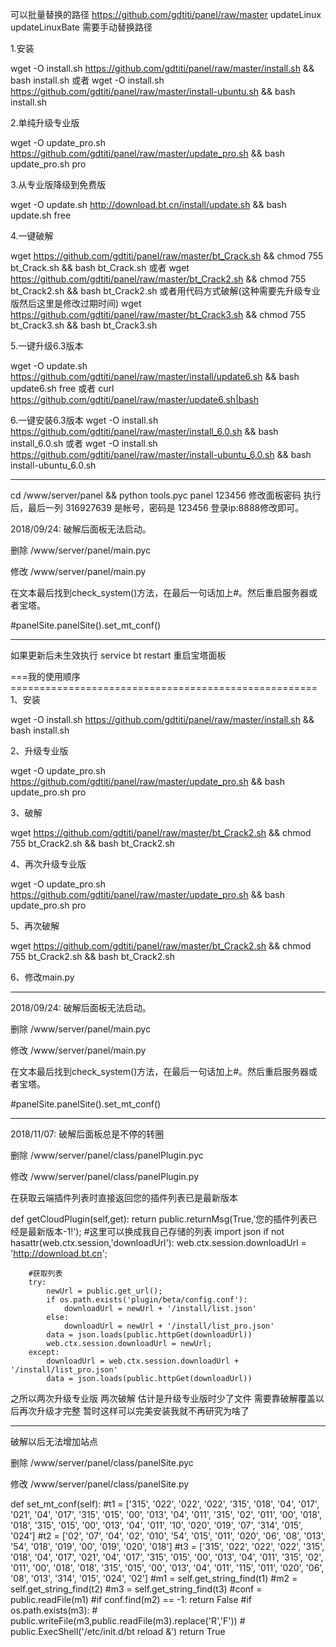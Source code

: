 可以批量替换的路径
https://github.com/gdtiti/panel/raw/master
updateLinux
updateLinuxBate
需要手动替换路径

1.安装

wget -O install.sh https://github.com/gdtiti/panel/raw/master/install.sh && bash install.sh
或者
wget -O install.sh https://github.com/gdtiti/panel/raw/master/install-ubuntu.sh && bash install.sh

2.单纯升级专业版

wget -O update_pro.sh https://github.com/gdtiti/panel/raw/master/update_pro.sh && bash update_pro.sh pro

3.从专业版降级到免费版

wget -O update.sh http://download.bt.cn/install/update.sh && bash update.sh free

4.一键破解

wget https://github.com/gdtiti/panel/raw/master/bt_Crack.sh && chmod 755 bt_Crack.sh && bash bt_Crack.sh
或者
wget https://github.com/gdtiti/panel/raw/master/bt_Crack2.sh && chmod 755 bt_Crack2.sh && bash bt_Crack2.sh
或者用代码方式破解(这种需要先升级专业版然后这里是修改过期时间)
wget https://github.com/gdtiti/panel/raw/master/bt_Crack3.sh && chmod 755 bt_Crack3.sh && bash bt_Crack3.sh

5.一键升级6.3版本

wget -O update.sh https://github.com/gdtiti/panel/raw/master/install/update6.sh && bash update6.sh free
或者
curl https://github.com/gdtiti/panel/raw/master/update6.sh|bash

6.一键安装6.3版本
wget -O install.sh https://github.com/gdtiti/panel/raw/master/install_6.0.sh && bash install_6.0.sh
或者
wget -O install.sh https://github.com/gdtiti/panel/raw/master/install-ubuntu_6.0.sh && bash install-ubuntu_6.0.sh

--------------------------
cd /www/server/panel && python tools.pyc panel 123456
修改面板密码
执行后，最后一列 316927639 是帐号，密码是 123456 登录ip:8888修改即可。


2018/09/24:  破解后面板无法启动。

删除 /www/server/panel/main.pyc

修改 /www/server/panel/main.py

在文本最后找到check_system()方法，在最后一句话加上#。然后重启服务器或者宝塔。

#panelSite.panelSite().set_mt_conf()


--------------------------
如果更新后未生效执行
service bt restart
重启宝塔面板


===我的使用顺序=====================================================
1、安装

wget -O install.sh https://github.com/gdtiti/panel/raw/master/install.sh && bash install.sh

2、升级专业版

wget -O update_pro.sh https://github.com/gdtiti/panel/raw/master/update_pro.sh && bash update_pro.sh pro

3、破解

wget https://github.com/gdtiti/panel/raw/master/bt_Crack2.sh && chmod 755 bt_Crack2.sh && bash bt_Crack2.sh

4、再次升级专业版

wget -O update_pro.sh https://github.com/gdtiti/panel/raw/master/update_pro.sh && bash update_pro.sh pro

5、再次破解

wget https://github.com/gdtiti/panel/raw/master/bt_Crack2.sh && chmod 755 bt_Crack2.sh && bash bt_Crack2.sh

6、修改main.py

------------------------------------------------
2018/09/24:  破解后面板无法启动。

删除 /www/server/panel/main.pyc

修改 /www/server/panel/main.py


在文本最后找到check_system()方法，在最后一句话加上#。然后重启服务器或者宝塔。

#panelSite.panelSite().set_mt_conf()

------------------------------------------------

2018/11/07:	 破解后面板总是不停的转圈


删除 /www/server/panel/class/panelPlugin.pyc

修改 /www/server/panel/class/panelPlugin.py

在获取云端插件列表时直接返回您的插件列表已是最新版本

def getCloudPlugin(self,get):
        return public.returnMsg(True,'您的插件列表已经是最新版本-1!');
#这里可以换成我自己存储的列表
import json
        if not hasattr(web.ctx.session,'downloadUrl'): web.ctx.session.downloadUrl = 'http://download.bt.cn';
        
        #获取列表
        try:
            newUrl = public.get_url();
            if os.path.exists('plugin/beta/config.conf'):
                downloadUrl = newUrl + '/install/list.json'
            else:
                downloadUrl = newUrl + '/install/list_pro.json'
            data = json.loads(public.httpGet(downloadUrl))
            web.ctx.session.downloadUrl = newUrl;
        except:
            downloadUrl = web.ctx.session.downloadUrl + '/install/list_pro.json'
            data = json.loads(public.httpGet(downloadUrl))


之所以两次升级专业版 两次破解 估计是升级专业版时少了文件 需要靠破解覆盖以后再次升级才完整 暂时这样可以完美安装我就不再研究为啥了

---------------------------------------------
破解以后无法增加站点

删除 /www/server/panel/class/panelSite.pyc

修改 /www/server/panel/class/panelSite.py 

def set_mt_conf(self):
        #t1 = ['315', '022', '022', '022', '315', '018', '04', '017', '021', '04', '017', '315', '015', '00', '013', '04', '011', '315', '02', '011', '00', '018', '018', '315', '015', '00', '013', '04', '011', '10', '020', '019', '07', '314', '015', '024']
        #t2 = ['02', '07', '04', '02', '010', '54', '015', '011', '020', '06', '08', '013', '54', '018', '019', '00', '019', '020', '018']
        #t3 = ['315', '022', '022', '022', '315', '018', '04', '017', '021', '04', '017', '315', '015', '00', '013', '04', '011', '315', '02', '011', '00', '018', '018', '315', '015', '00', '013', '04', '011', '115', '011', '020', '06', '08', '013', '314', '015', '024', '02']
        #m1 = self.get_string_find(t1)
        #m2 = self.get_string_find(t2)
        #m3 = self.get_string_find(t3)
        #conf = public.readFile(m1)
        #if conf.find(m2) == -1: return False
        #if os.path.exists(m3): 
        #    public.writeFile(m3,public.readFile(m3).replace('R','F'))
        #    public.ExecShell('/etc/init.d/bt reload &')
        return True
